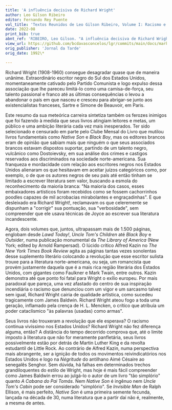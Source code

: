 ```yaml
---
title: 'A influência decisiva de Richard Wright'
author: Leo Gilson Ribeiro
editor: Fernando Rey Puente
vol_title: 'Textos Reunidos de Leo Gilson Ribeiro, Volume I: Racismo e literatura negra'
date: 2022-08
print_bib: true
abnt_ref: 'RIBEIRO, Leo Gilson. "A influência decisiva de Richard Wright". In PUENTE, Fernando Rey (org.) <em>Textos Reunidos de Leo Gilson Ribeiro, Volume 1: Racismo e literatura negra</em>, 2022. Publicação original: Jornal da Tarde, 1992\*. URL: <a href="yml_view_url">https://github.com/bcdavasconcelos/lgr/commits/main/docs/markdown/volume-1/02-literatura-norte-americana/05-a-influencia-decisiva-de-richard-wright</a>'
view_url: https://github.com/bcdavasconcelos/lgr/commits/main/docs/markdown/volume-1/02-literatura-norte-americana/05-a-influencia-decisiva-de-richard-wright
orig_publisher: 'Jornal da Tarde'
orig_date: 1992\*

---
```


Richard Wright (1908-1960) consegue desagradar quase que de maneira unânime. Extraordinário escritor negro do Sul dos Estados Unidos, momentaneamente cativado pelo Partido Comunista e logo expulso dessa associação que lhe pareceu limitá-lo como uma camisa-de-força, seu talento passional e franco até as últimas consequências o levou a abandonar o país em que nasceu e cresceu para abrigar-se junto aos existencialistas franceses, Sartre e Simone de Beauvoir, em Paris.

Este resumo da sua meteórica carreira sintetiza também os ferozes inimigos que foi fazendo à medida que seus livros atingiam leitores e metas, um público e uma ambição literária cada vez mais inesperados. Ter sido selecionado e censurado em parte pelo Clube Mensal do Livro que mutilou livros fundamentais como *Native Son* e *Black Boy*, mas os editores brancos eram de opinião que sabiam mais que ninguém o que seus associados brancos estavam dispostos suportar, partindo de um talento negro, vulcânico como Dostoievsky, em sua análise dos crimes e castigos reservados aos discriminados na sociedade norte-americana. Sua franqueza e mordacidade com relação aos escritores negros nos Estados Unidos alienaram os que hesitavam em aceitar juízos categóricos como, por exemplo, o de que os autores negros de seu país até então tinham se limitado a escrever literatura sem valor, buscando a esmola do reconhecimento da maioria branca: "Na maioria dos casos, esses embaixadores artísticos foram recebidos como se fossem cachorrinhos poodles capazes de mil acrobacias mirabolantes e engraçadinhas". E que desleixado era Richard Wright!, reclamavam os que celeremente se dispunham a "corrigir" sua pontuação, sua "verbosidade", sem compreender que ele usava técnicas de Joyce ao escrever sua literatura incandescente.

Agora, dois volumes que, juntos, ultrapassam mais de 1.500 páginas, englobam desde *Lawd Today!*, *Uncle Tom's Children* até *Black Boy* e *Outsider*, numa publicação monumental da *The Library of America* (New York; edited by Arnold Rampersad). O lúcido crítico Alfred Kazin no *The New York Times Book Review* agita as páginas tantas vezes sonolentas desse suplemento literário colocando a revolução que esse escritor sulista trouxe para a literatura norte-americana, ou seja, um romancista que provém justamente daquela que é a mais rica região literária dos Estados Unidos, com gigantes como Faulkner e Mark Twain, entre outros. Kazin demonstra até que ponto foi fatal para Wright o exílio europeu. Por mais paradoxal que pareça, uma vez afastado do centro de sua inspiração incendiária o racismo que denunciou com um vigor e um sarcasmo talvez sem igual, Richard Wright cairia de qualidade artística, como sucedeu tragicamente com James Baldwin. Richard Wright ateou fogo a toda uma geração, inflamado pela crença de H. L. Mencken, o crítico que atribuía um poder cataclísmico "às palavras (usadas) como armas".

Seus livros não trouxeram a revolução que ele esperava? O racismo continua vivíssimo nos Estados Unidos? Richard Wright não fez diferença alguma, então? A distância do tempo decorrido comprova que, até o limite imposto à literatura que não for meramente panfletária, seus livros possivelmente estão por detrás de Martin Luther King e da revolta estudantil de Little Rock. Ao contrário de Alfred Kazin, numa perspectiva mais abrangente, ser a ignição de todos os movimentos reivindicatórios nos Estados Unidos e logo na *Négritude* do antilhano Aimé Césaire ao senegalês Senghor. Sem dúvida, há falhas em determinados trechos grandiloquentes do estilo de Wright, mas hoje é mais fácil compreender como James Baldwin errou ao julgá-lo o autor de um livro "tão simplório" quanto *A Cabana do Pai Tomás*. Nem *Native Son* é ingênuo nem *Uncle Tom's Cabin* pode ser considerado "simplório". Se *Invisible Man* de Ralph Ellison, é mais perfeito, *Native Son* é uma primeira semente fecunda, lançada na década de 30, numa literatura que a partir daí não é, realmente, a mesma de antes.